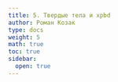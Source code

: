 ```yaml
---
title: 5. Твердые тела и xpbd
author: Роман Козак
type: docs
weight: 5
math: true
toc: true
sidebar:
  open: true
---
```

